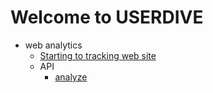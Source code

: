 # Welcome to USERDIVE

- web analytics
    - [Starting to tracking web site](./web/devguide/javascript/index.md)
    - API
        - [analyze](./web/devguide/javascript/api/analyze.md)
